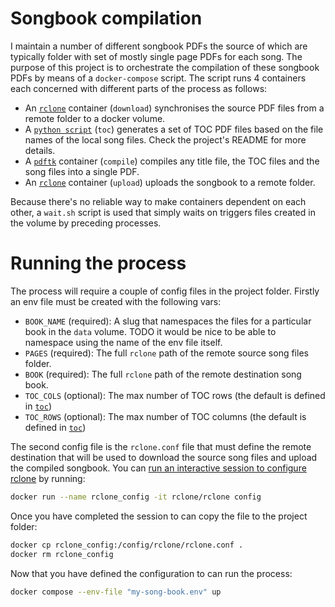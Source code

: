# Songbook compilation

I maintain a number of different songbook PDFs the source of which are typically folder with
set of mostly single page PDFs for each song. The purpose of this project is to
orchestrate the compilation of these songbook PDFs by means of a `docker-compose` script.
The script runs 4 containers each concerned with different parts of the process as follows:

- An [`rclone`](https://rclone.org/) container (`download`) synchronises the source PDF files from
  a remote folder to a docker volume.
- A [`python script`](https://github.com/msb/toc) (`toc`) generates a set of TOC PDF files
  based on the file names of the local song files. Check the project's README for more details.
- A [`pdftk`](https://www.pdflabs.com/docs/pdftk-cli-examples/) container (`compile`) compiles
  any title file, the TOC files and the song files into a single PDF.
- An [`rclone`](https://rclone.org/) container (`upload`) uploads the songbook to a remote folder.

Because there's no reliable way to make containers dependent on each other, a `wait.sh` script is
used that simply waits on triggers files created in the volume by preceding processes.

# Running the process

The process will require a couple of config files in the project folder. Firstly an env file must
be created with the following vars:

- `BOOK_NAME` (required): A slug that namespaces the files for a particular book in the `data`
  volume. TODO it would be nice to be able to namespace using the name of the env file itself.
- `PAGES` (required): The full `rclone` path of the remote source song files folder.
- `BOOK` (required): The full `rclone` path of the remote destination song book.
- `TOC_COLS` (optional): The max number of TOC rows
  (the default is defined in [`toc`](https://github.com/msb/toc/blob/main/toc.py))
- `TOC_ROWS` (optional): The max number of TOC columns
  (the default is defined in [`toc`](https://github.com/msb/toc/blob/main/toc.py))

The second config file is the `rclone.conf` file that must define the remote destination that will
be used to download the source song files and upload the compiled songbook. You can 
[run an interactive session to configure rclone](https://rclone.org/commands/rclone_config/) by
running:

```bash
docker run --name rclone_config -it rclone/rclone config
```

Once you have completed the session to can copy the file to the project folder:

```bash
docker cp rclone_config:/config/rclone/rclone.conf .
docker rm rclone_config
```

Now that you have defined the configuration to can run the process:

```bash
docker compose --env-file "my-song-book.env" up
```
